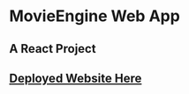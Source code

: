 # MovieEngine Web App

## A React Project

## [Deployed Website Here](https://movie-engine-webapp.vercel.app/)
